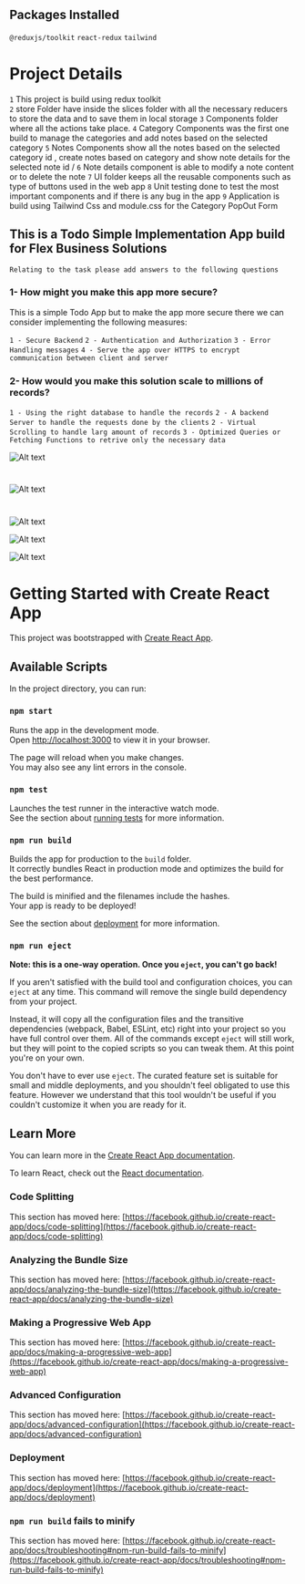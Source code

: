 ## Packages Installed

`@reduxjs/toolkit`
`react-redux`
`tailwind`


# Project Details

`1` This project is build using redux toolkit  
`2` store Folder have inside the slices folder with all the necessary reducers to store the data and to save them in local storage
`3` Components folder where all the actions take place. 
`4` Category Components was the first one build to manage the categories  and add notes based on the selected category
`5` Notes Components show all the notes based on the selected category id , create notes based on category and show 
note details for the selected note id /
`6` Note details component is able to modify a note content or to delete the note
`7` UI folder keeps all the reusable components such as type of buttons used in the web app
`8` Unit testing done to test the most important components and if there is any bug in the app
`9` Application is build using Tailwind Css and module.css for the Category PopOut Form

## This is a Todo Simple Implementation App build for Flex Business Solutions 

`Relating to the task please add answers to the following questions`

### 1- How might you make this app more secure?

This is a simple Todo App but to make the app more secure there  we can consider implementing the following measures:

`1 - Secure Backend`
`2 - Authentication and Authorization`
`3 - Error Handling messages`
`4 - Serve the app over HTTPS to encrypt communication between client and server `


### 2- How would you make this solution scale to millions of records?


`1 - Using the right database to handle the records`
`2 - A backend Server to handle the requests done by the clients`
`2 - Virtual Scrolling to handle larg amount of records`
`3 - Optimized Queries or Fetching Functions to retrive only the necessary data`


![Alt text](src/assets/TodoMain.png)

#
![Alt text](src/assets/TodoValidation.png)

#
![Alt text](src/assets/TodoNote.png)

![Alt text](src/assets/NoteDetails.png)

![Alt text](src/assets/FilterNotes.png)
# Getting Started with Create React App

This project was bootstrapped with [Create React App](https://github.com/facebook/create-react-app).

## Available Scripts

In the project directory, you can run:

### `npm start`

Runs the app in the development mode.\
Open [http://localhost:3000](http://localhost:3000) to view it in your browser.

The page will reload when you make changes.\
You may also see any lint errors in the console.

### `npm test`

Launches the test runner in the interactive watch mode.\
See the section about [running tests](https://facebook.github.io/create-react-app/docs/running-tests) for more information.

### `npm run build`

Builds the app for production to the `build` folder.\
It correctly bundles React in production mode and optimizes the build for the best performance.

The build is minified and the filenames include the hashes.\
Your app is ready to be deployed!

See the section about [deployment](https://facebook.github.io/create-react-app/docs/deployment) for more information.

### `npm run eject`

**Note: this is a one-way operation. Once you `eject`, you can't go back!**

If you aren't satisfied with the build tool and configuration choices, you can `eject` at any time. This command will remove the single build dependency from your project.

Instead, it will copy all the configuration files and the transitive dependencies (webpack, Babel, ESLint, etc) right into your project so you have full control over them. All of the commands except `eject` will still work, but they will point to the copied scripts so you can tweak them. At this point you're on your own.

You don't have to ever use `eject`. The curated feature set is suitable for small and middle deployments, and you shouldn't feel obligated to use this feature. However we understand that this tool wouldn't be useful if you couldn't customize it when you are ready for it.

## Learn More

You can learn more in the [Create React App documentation](https://facebook.github.io/create-react-app/docs/getting-started).

To learn React, check out the [React documentation](https://reactjs.org/).

### Code Splitting

This section has moved here: [https://facebook.github.io/create-react-app/docs/code-splitting](https://facebook.github.io/create-react-app/docs/code-splitting)

### Analyzing the Bundle Size

This section has moved here: [https://facebook.github.io/create-react-app/docs/analyzing-the-bundle-size](https://facebook.github.io/create-react-app/docs/analyzing-the-bundle-size)

### Making a Progressive Web App

This section has moved here: [https://facebook.github.io/create-react-app/docs/making-a-progressive-web-app](https://facebook.github.io/create-react-app/docs/making-a-progressive-web-app)

### Advanced Configuration

This section has moved here: [https://facebook.github.io/create-react-app/docs/advanced-configuration](https://facebook.github.io/create-react-app/docs/advanced-configuration)

### Deployment

This section has moved here: [https://facebook.github.io/create-react-app/docs/deployment](https://facebook.github.io/create-react-app/docs/deployment)

### `npm run build` fails to minify

This section has moved here: [https://facebook.github.io/create-react-app/docs/troubleshooting#npm-run-build-fails-to-minify](https://facebook.github.io/create-react-app/docs/troubleshooting#npm-run-build-fails-to-minify)
